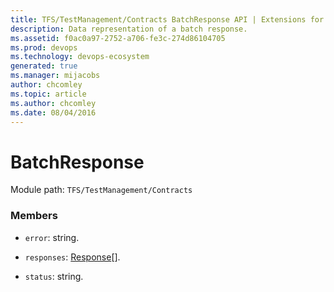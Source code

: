```yaml
---
title: TFS/TestManagement/Contracts BatchResponse API | Extensions for Azure DevOps Services
description: Data representation of a batch response.
ms.assetid: f0ac0a97-2752-a706-fe3c-274d86104705
ms.prod: devops
ms.technology: devops-ecosystem
generated: true
ms.manager: mijacobs
author: chcomley
ms.topic: article
ms.author: chcomley
ms.date: 08/04/2016
---
```


# BatchResponse

Module path: `TFS/TestManagement/Contracts`


### Members

* `error`: string. 

* `responses`: [Response](../../../TFS/TestManagement/Contracts/Response.md)[]. 

* `status`: string. 

